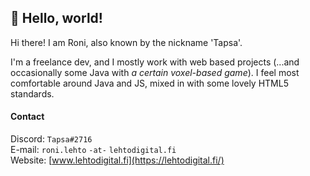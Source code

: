 ## 🍐 Hello, world!

Hi there! I am Roni, also known by the nickname 'Tapsa'.

I'm a freelance dev, and I mostly work with web based projects (...and occasionally some Java with *a certain voxel-based game*). I feel most comfortable around Java and JS, mixed in with some lovely HTML5 standards.

#### Contact
Discord: `Tapsa#2716`<br>
E-mail: `roni.lehto` `-at-` `lehtodigital.fi`<br>
Website: [www.lehtodigital.fi](https://lehtodigital.fi/)
